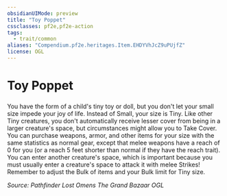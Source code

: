 ```yaml
---
obsidianUIMode: preview
title: "Toy Poppet"
cssclasses: pf2e,pf2e-action
tags:
  - trait/common
aliases: "Compendium.pf2e.heritages.Item.EHDYVhJcZ9uPUjfZ"
license: OGL
---
```

# Toy Poppet

### 






You have the form of a child's tiny toy or doll, but you don't let your small size impede your joy of life. Instead of Small, your size is Tiny. Like other Tiny creatures, you don't automatically receive lesser cover from being in a larger creature's space, but circumstances might allow you to Take Cover. You can purchase weapons, armor, and other items for your size with the same statistics as normal gear, except that melee weapons have a reach of 0 for you (or a reach 5 feet shorter than normal if they have the reach trait). You can enter another creature's space, which is important because you must usually enter a creature's space to attack it with melee Strikes! Remember to adjust the Bulk of items and your Bulk limit for Tiny size.

*Source: Pathfinder Lost Omens The Grand Bazaar*
*OGL*